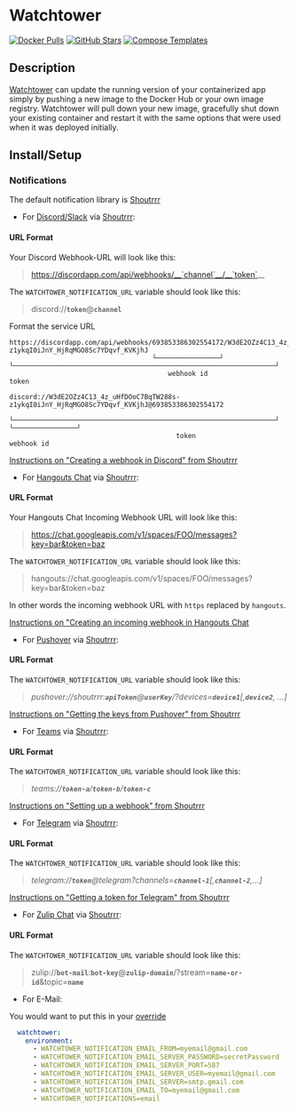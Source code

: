 # Watchtower

[![Docker Pulls](https://img.shields.io/docker/pulls/containrrr/watchtower?style=flat-square&color=607D8B&label=docker%20pulls&logo=docker)](https://hub.docker.com/r/containrrr/watchtower)
[![GitHub Stars](https://img.shields.io/github/stars/containrrr/watchtower?style=flat-square&color=607D8B&label=github%20stars&logo=github)](https://github.com/containrrr/watchtower)
[![Compose Templates](https://img.shields.io/static/v1?style=flat-square&color=607D8B&label=compose&message=templates)](https://github.com/GhostWriters/DockSTARTer/tree/master/compose/.apps/watchtower)

## Description

[Watchtower](https://containrrr.dev/watchtower/) can update the running version of your containerized app simply by pushing a new image to the Docker Hub or your own image registry. Watchtower will pull down your new image, gracefully shut down your existing container and restart it with the same options that were used when it was deployed initially.

## Install/Setup

### Notifications

The default notification library is [Shoutrrr](https://containrrr.dev/shoutrrr/)

- For [Discord/Slack](https://containrrr.dev/shoutrrr/services/discord/) via [Shoutrrr](https://containrrr.dev/shoutrrr/):

#### URL Format

Your Discord Webhook-URL will look like this:
> https://discordapp.com/api/webhooks/__`channel`__/__`token`__  

The `WATCHTOWER_NOTIFICATION_URL` variable should look like this:
> discord://__`token`__@__`channel`__

Format the service URL
```
https://discordapp.com/api/webhooks/693853386302554172/W3dE2OZz4C13_4z_uHfDOoC7BqTW288s-z1ykqI0iJnY_HjRqMGO8Sc7YDqvf_KVKjhJ
                                    └────────────────┘ └──────────────────────────────────────────────────────────────────┘
                                        webhook id                                    token

discord://W3dE2OZz4C13_4z_uHfDOoC7BqTW288s-z1ykqI0iJnY_HjRqMGO8Sc7YDqvf_KVKjhJ@693853386302554172
          └──────────────────────────────────────────────────────────────────┘ └────────────────┘
                                          token                                    webhook id
```
[Instructions on "Creating a webhook in Discord" from Shoutrrr](https://containrrr.dev/shoutrrr/services/discord/#creating_a_webhook_in_discord)

- For [Hangouts Chat](https://containrrr.dev/shoutrrr/services/hangouts/) via [Shoutrrr](https://containrrr.dev/shoutrrr/):

#### URL Format

Your Hangouts Chat Incoming Webhook URL will look like this:
> https://chat.googleapis.com/v1/spaces/FOO/messages?key=bar&token=baz

The `WATCHTOWER_NOTIFICATION_URL` variable should look like this:
> hangouts://chat.googleapis.com/v1/spaces/FOO/messages?key=bar&token=baz

In other words the incoming webhook URL with `https` replaced by `hangouts`.

[Instructions on "Creating an incoming webhook in Hangouts Chat](https://containrrr.dev/shoutrrr/services/hangouts/#creating_an_incoming_webhook_in_hangouts_chat)

- For [Pushover](https://containrrr.dev/shoutrrr/services/pushover/) via [Shoutrrr](https://containrrr.dev/shoutrrr/):

#### URL Format

The `WATCHTOWER_NOTIFICATION_URL` variable should look like this:
>*pushover://shoutrrr:__`apiToken`__@__`userKey`__/?devices=__`device1`__[,__`device2`__, ...]*

[Instructions on "Getting the keys from Pushover" from Shoutrrr](https://containrrr.dev/shoutrrr/services/pushover/#getting_the_keys_from_pushover)

- For [Teams](https://containrrr.dev/shoutrrr/services/teams/) via [Shoutrrr](https://containrrr.dev/shoutrrr/):

#### URL Format

The `WATCHTOWER_NOTIFICATION_URL` variable should look like this:
>*teams://__`token-a`__/__`token-b`__/__`token-c`__*

[Instructions on "Setting up a webhook" from Shoutrrr](https://containrrr.dev/shoutrrr/services/teams/#setting_up_a_webhook)

- For [Telegram](https://containrrr.dev/shoutrrr/services/telegram/) via [Shoutrrr](https://containrrr.dev/shoutrrr/):

#### URL Format

The `WATCHTOWER_NOTIFICATION_URL` variable should look like this:
>*telegram://__`token`__@telegram?channels=__`channel-1`__[,__`channel-2`__,...]*

[Instructions on "Getting a token for Telegram" from Shoutrrr](https://containrrr.dev/shoutrrr/services/telegram/#getting_a_token_for_telegram)

- For [Zulip Chat](https://containrrr.dev/shoutrrr/services/zulip/) via [Shoutrrr](https://containrrr.dev/shoutrrr/):

#### URL Format

The `WATCHTOWER_NOTIFICATION_URL` variable should look like this:
> zulip://__`bot-mail`__:__`bot-key`__@__`zulip-domain`__/?stream=__`name-or-id`__&topic=__`name`__

- For E-Mail:

You would want to put this in your [override](https://dockstarter.com/overrides/introduction/)

```yaml
  watchtower:
    environment:
      - WATCHTOWER_NOTIFICATION_EMAIL_FROM=myemail@gmail.com
      - WATCHTOWER_NOTIFICATION_EMAIL_SERVER_PASSWORD=secretPassword
      - WATCHTOWER_NOTIFICATION_EMAIL_SERVER_PORT=587
      - WATCHTOWER_NOTIFICATION_EMAIL_SERVER_USER=myemail@gmail.com
      - WATCHTOWER_NOTIFICATION_EMAIL_SERVER=smtp.gmail.com
      - WATCHTOWER_NOTIFICATION_EMAIL_TO=myemail@gmail.com
      - WATCHTOWER_NOTIFICATIONS=email
```
